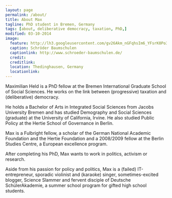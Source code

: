 ```yaml
---
layout: page
permalink: /about/
title: About Max
tagline: PhD student in Bremen, Germany
tags: [about, deliberative democracy, taxation, PhD,]
modified: 03-10-2014
image:
  feature: http://lh3.googleusercontent.com/gv26Akm_nGFqhsIm6_YFsrK0Po3SHD9rrNTZIio9PiJP=w1358-h402-no
  caption: Schröder Baumschulen
  captionlink: http://www.schroeder-baumschulen.de/
  credit:
  creditlink: 
  location: Thedinghausen, Germany
  locationlink:
---
```


Maximilian Held is a PhD fellow at the Bremen International Graduate School of Social Sciences. He works on the link between (progressive) taxation and (deliberative) democracy.

He holds a Bachelor of Arts in Integrated Social Sciences from Jacobs University Bremen and has studied Demography and Social Sciences (graduate) at the University of California, Irvine. He also studied Public Policy at the Hertie School of Governance in Berlin.

Max is a Fulbright fellow, a scholar of the German National Academic Foundation and the Hertie Foundation and a 2008/2009 fellow at the Berlin Studies Centre, a European excellence program.

After completing his PhD, Max wants to work in politics, activism or research. 

Aside from his passion for policy and politics, Max is a (failed) IT-entrepreneur, sporadic violinist and (karaoke) singer, sometimes-excited blogger, Science Slammer and fervent disciple of Deutsche SchülerAkademie, a summer school program for gifted high school students.